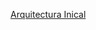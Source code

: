 [Arquitectura Inical](https://github.com/MISW-4201-ProcesosDesarrolloAgil/MISW4201-202411-Backend-Grupo23/files/14234573/DA-ArquitecturaReferencia.pdf)
